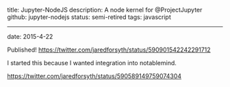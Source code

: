 title: Jupyter-NodeJS
description: A node kernel for @ProjectJupyter
github: jupyter-nodejs
status: semi-retired
tags: javascript

---
date: 2015-4-22

Published! https://twitter.com/jaredforsyth/status/590901542242291712

I started this because I wanted integration into notablemind.

https://twitter.com/jaredforsyth/status/590589149759074304